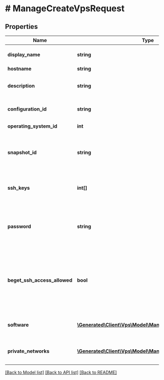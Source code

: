 # # ManageCreateVpsRequest

## Properties

Name | Type | Description | Notes
------------ | ------------- | ------------- | -------------
**display_name** | **string** | Отображаемое имя Vps (required) | [optional]
**hostname** | **string** | Имя хоста (в ОС) | [optional]
**description** | **string** | Дескрипшн (опциональный). просто какой-нить текст | [optional]
**configuration_id** | **string** | Идентификатор конфигурации (required) | [optional]
**operating_system_id** | **int** | Идентификатор ОС oneof{source} | [optional]
**snapshot_id** | **string** | Идентификатор снапшота, который восстановится в новую Vps oneof{source} | [optional]
**ssh_keys** | **int[]** | ID публичных ssh-ключей (предварительно созданные в системе) | [optional]
**password** | **string** | Пароль (должен включать минимум 1 upper, 1 lower, 1 digit, 1 special char. Мин длина - 8 символов) | [optional]
**beget_ssh_access_allowed** | **bool** | Согласие на доступ к пользовательской машине через SSH-ключи BeGet Необходимо для использования пользователем файлового менеджера | [optional]
**software** | [**\Generated\Client\Vps\Model\ManageSoftwareInstallInfo[]**](ManageSoftwareInstallInfo.md) | Информация о ПО, которое необходимо установить | [optional]
**private_networks** | [**\Generated\Client\Vps\Model\ManagePrivateNetworkInfo[]**](ManagePrivateNetworkInfo.md) | Приватные сети, к которым необходимо подключить VPS | [optional]

[[Back to Model list]](../../README.md#models) [[Back to API list]](../../README.md#endpoints) [[Back to README]](../../README.md)
